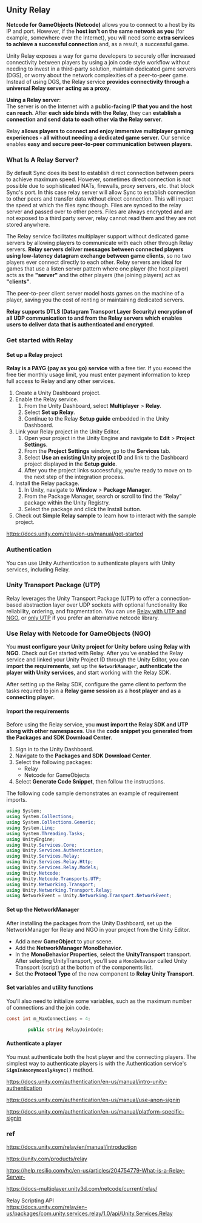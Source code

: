 ## Unity Relay
**Netcode for GameObjects (Netcode)** allows you to connect to a host by its IP and port. However, if the **host isn't on the same network as you** (for example, somewhere over the Internet), you will need some **extra services to achieve a successful connection** and, as a result, a successful game.

Unity Relay exposes a way for game developers to securely offer increased connectivity between players by using a join code style workflow without needing to invest in a third-party solution, maintain dedicated game servers (DGS), or worry about the network complexities of a peer-to-peer game. Instead of using DGS, the Relay service **provides connectivity through a universal Relay server** **acting as a proxy**.

**Using a Relay server**: \
The server is on the Internet with a **public-facing IP that you and the host can reach**. After **each side binds with the Relay**, they can **establish a connection and send data to each other via the Relay server**.

Relay **allows players to connect and enjoy immersive multiplayer gaming experiences - all without needing a dedicated game server.** Our service enables **easy and secure peer-to-peer communication between players**.

### What Is A Relay Server?
By default Sync does its best to establish direct connection between peers to achieve maximum speed. However, sometimes direct connection is not possible due to sophisticated NATs, firewalls, proxy servers, etc. that block Sync's port. In this case relay server will allow Sync to establish connection to other peers and transfer data without direct connection. This will impact the speed at which the files sync though. Files are synced to the relay server and passed over to other peers. Files are always encrypted and are not exposed to a third party server, relay cannot read them and they are not stored anywhere.

The Relay service facilitates multiplayer support without dedicated game servers by allowing players to communicate with each other through Relay servers. **Relay servers deliver messages between connected players using low-latency datagram exchange between game clients**, so no two players ever connect directly to each other. Relay servers are ideal for games that use a listen server pattern where one player (the host player) acts as the **"server"** and the other players (the joining players) act as **"clients"**.

The peer-to-peer client server model hosts games on the machine of a player, saving you the cost of renting or maintaining dedicated servers.

**Relay supports DTLS (Datagram Transport Layer Security) encryption of all UDP communication to and from the Relay servers which enables users to deliver data that is authenticated and encrypted**.

### Get started with Relay

#### Set up a Relay project
**Relay is a PAYG (pay as you go) service** with a free tier. If you exceed the free tier monthly usage limit, you must enter payment information to keep full access to Relay and any other services.

1. Create a Unity Dashboard project.
2. Enable the Relay service.
    1.  From the Unity Dashboard, select **Multiplayer** > **Relay**.
    2.  Select **Set up Relay**.
    3.  Continue to the Relay **Setup guide** embedded in the Unity Dashboard.
3. Link your Relay project in the Unity Editor.
    1.  Open your project in the Unity Engine and navigate to **Edit** > **Project Settings**.
    2.  From the **Project Settings** window, go to the **Services** tab.
    3.  Select **Use an existing Unity project ID** and link to the Dashboard project displayed in the **Setup guide**.
    4.  After you the project links successfully, you're ready to move on to the next step of the integration process.
4. Install the Relay package.
    1.  In Unity, navigate to **Window** > **Package Manager**.
    2.  From the Package Manager, search or scroll to find the “Relay” package within the Unity Registry.
    3.  Select the package and click the Install button.
5. Check out **Simple Relay sample** to learn how to interact with the sample project.

https://docs.unity.com/relay/en-us/manual/get-started

### Authentication

You can use Unity Authentication to authenticate players with Unity services, including Relay.

### Unity Transport Package (UTP)
Relay leverages the Unity Transport Package (UTP) to offer a connection-based abstraction layer over UDP sockets with optional functionality like reliability, ordering, and fragmentation. You can use [Relay with UTP and NGO](https://docs.unity.com/relay/en-us/manual/relay-and-ngo), or [only UTP](https://docs.unity.com/relay/en-us/manual/relay-and-utp) if you prefer an alternative netcode library.



### Use Relay with Netcode for GameObjects (NGO)
You **must configure your Unity project for Unity before using Relay with NGO**. Check out Get started with Relay. After you’ve enabled the Relay service and linked your Unity Project ID through the Unity Editor, you can **import the requirements**, set up the **`NetworkManager`**, **authenticate the player with Unity services**, and start working with the Relay SDK.

After setting up the Relay SDK, configure the game client to perform the tasks required to join a **Relay game session** as a **host player** and as a **connecting player**.

#### Import the requirements

Before using the Relay service, you **must import the Relay SDK and UTP along with other namespaces**. Use the **code snippet you generated from the Packages and SDK Download Center**.

1.  Sign in to the Unity Dashboard.
2.  Navigate to the **Packages and SDK Download Center**.
3.  Select the following packages:
    - Relay    
    - Netcode for GameObjects   
4.  Select **Generate Code Snippet**, then follow the instructions.
    

The following code sample demonstrates an example of requirement imports.

```cs
using System;
using System.Collections;
using System.Collections.Generic;
using System.Linq;
using System.Threading.Tasks;
using UnityEngine;
using Unity.Services.Core;
using Unity.Services.Authentication;
using Unity.Services.Relay;
using Unity.Services.Relay.Http;
using Unity.Services.Relay.Models;
using Unity.Netcode;
using Unity.Netcode.Transports.UTP;
using Unity.Networking.Transport;
using Unity.Networking.Transport.Relay;
using NetworkEvent = Unity.Networking.Transport.NetworkEvent;

```

#### Set up the NetworkManager
After installing the packages from the Unity Dashboard, set up the NetworkManager for Relay and NGO in your project from the Unity Editor.


-   Add a new **GameObject** to your scene.
-   Add the **NetworkManager MonoBehavior**.
-   In the **MonoBehavior Properties**, select the **UnityTransport** transport. After selecting UnityTransport, you’ll see a `MonoBehavior` called Unity Transport (script) at the bottom of the components list.
-   Set the **Protocol Type** of the new component to **Relay Unity Transport**.

#### Set variables and utility functions
You’ll also need to initialize some variables, such as the maximum number of connections and the join code.

```cs
const int m_MaxConnections = 4;

		public string RelayJoinCode;
```


#### Authenticate a player

You must authenticate both the host player and the connecting players. The simplest way to authenticate players is with the Authentication service's **`SignInAnonymouslyAsync()`** method. 



https://docs.unity.com/authentication/en-us/manual/intro-unity-authentication

https://docs.unity.com/authentication/en-us/manual/use-anon-signin

https://docs.unity.com/authentication/en-us/manual/platform-specific-signin


### ref 
https://docs.unity.com/relay/en/manual/introduction

https://unity.com/products/relay

https://help.resilio.com/hc/en-us/articles/204754779-What-is-a-Relay-Server-

https://docs-multiplayer.unity3d.com/netcode/current/relay/

Relay Scripting API \
https://docs.unity.com/relay/en-us/packages/com.unity.services.relay/1.0/api/Unity.Services.Relay
